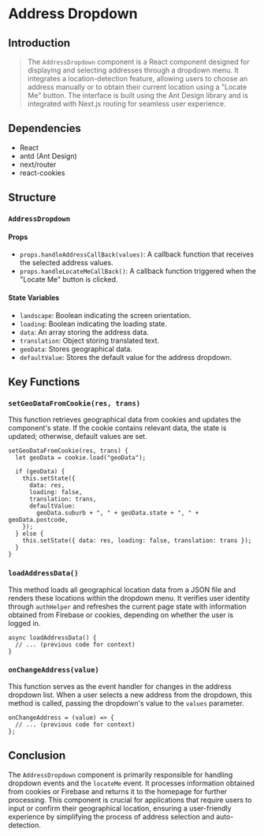# Address Dropdown

## Introduction

> The `AddressDropdown` component is a React component designed for displaying and selecting addresses through a dropdown menu. It integrates a location-detection feature, allowing users to choose an address manually or to obtain their current location using a "Locate Me" button. The interface is built using the Ant Design library and is integrated with Next.js routing for seamless user experience.

## Dependencies

- React
- antd (Ant Design)
- next/router
- react-cookies

## Structure

### `AddressDropdown`

#### Props

- `props.handleAddressCallBack(values)`: A callback function that receives the selected address values.
- `props.handleLocateMeCallBack()`: A callback function triggered when the "Locate Me" button is clicked.

#### State Variables

- `landscape`: Boolean indicating the screen orientation.
- `loading`: Boolean indicating the loading state.
- `data`: An array storing the address data.
- `translation`: Object storing translated text.
- `geoData`: Stores geographical data.
- `defaultValue`: Stores the default value for the address dropdown.

## Key Functions

### `setGeoDataFromCookie(res, trans)`

This function retrieves geographical data from cookies and updates the component's state. If the cookie contains relevant data, the state is updated; otherwise, default values are set.

```
setGeoDataFromCookie(res, trans) {
  let geoData = cookie.load("geoData");

  if (geoData) {
    this.setState({
      data: res,
      loading: false,
      translation: trans,
      defaultValue:
        geoData.suburb + ", " + geoData.state + ", " + geoData.postcode,
    });
  } else {
    this.setState({ data: res, loading: false, translation: trans });
  }
}
```

### `loadAddressData()`

This method loads all geographical location data from a JSON file and renders these locations within the dropdown menu. It verifies user identity through `authHelper` and refreshes the current page state with information obtained from Firebase or cookies, depending on whether the user is logged in.

```
async loadAddressData() {
  // ... (previous code for context)
}
```

### `onChangeAddress(value)`

This function serves as the event handler for changes in the address dropdown list. When a user selects a new address from the dropdown, this method is called, passing the dropdown's value to the `values` parameter.

```
onChangeAddress = (value) => {
  // ... (previous code for context)
};
```

## Conclusion

The `AddressDropdown` component is primarily responsible for handling dropdown events and the `locateMe` event. It processes information obtained from cookies or Firebase and returns it to the homepage for further processing. This component is crucial for applications that require users to input or confirm their geographical location, ensuring a user-friendly experience by simplifying the process of address selection and auto-detection.
